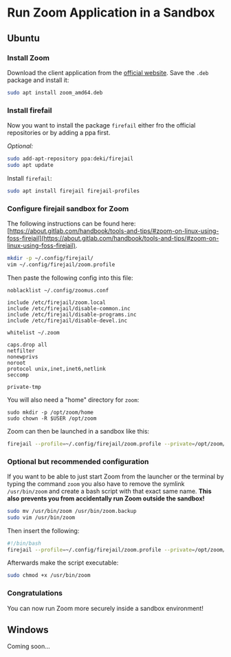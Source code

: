 # Run Zoom Application in a Sandbox
## Ubuntu
### Install Zoom
Download the client application from the [official website](https://zoom.us/download). Save the `.deb` package and install it:
```bash
sudo apt install zoom_amd64.deb
```
### Install firefail
Now you want to install the package `firefail` either fro the official repositories or by adding a ppa first.

*Optional:*
```bash
sudo add-apt-repository ppa:deki/firejail
sudo apt update
```
Install `firefail`:
```bash
sudo apt install firejail firejail-profiles
```

### Configure firejail sandbox for Zoom
The following instructions can be found here: [https://about.gitlab.com/handbook/tools-and-tips/#zoom-on-linux-using-foss-firejail](https://about.gitlab.com/handbook/tools-and-tips/#zoom-on-linux-using-foss-firejail).

```bash
mkdir -p ~/.config/firejail/
vim ~/.config/firejail/zoom.profile
```
Then paste the following config into this file:
```
noblacklist ~/.config/zoomus.conf

include /etc/firejail/zoom.local
include /etc/firejail/disable-common.inc
include /etc/firejail/disable-programs.inc
include /etc/firejail/disable-devel.inc

whitelist ~/.zoom

caps.drop all
netfilter
nonewprivs
noroot
protocol unix,inet,inet6,netlink
seccomp

private-tmp
```
You will also need a "home" directory for `zoom`:
```
sudo mkdir -p /opt/zoom/home
sudo chown -R $USER /opt/zoom
```
Zoom can then be launched in a sandbox like this:
```bash
firejail --profile=~/.config/firejail/zoom.profile --private=/opt/zoom/home /opt/zoom/ZoomLauncher
```

### Optional but recommended configuration
If you want to be able to just start Zoom from the launcher or the terminal by typing the command `zoom` you also have to remove the symlink `/usr/bin/zoom` and create a bash script with that exact same name. **This also prevents you from accidentally run Zoom outside the sandbox!**
```bash
sudo mv /usr/bin/zoom /usr/bin/zoom.backup
sudo vim /usr/bin/zoom
```
Then insert the following:
```bash
#!/bin/bash
firejail --profile=~/.config/firejail/zoom.profile --private=/opt/zoom/home /opt/zoom/ZoomLauncher
```
Afterwards make the script executable:
```bash
sudo chmod +x /usr/bin/zoom
```
### Congratulations
You can now run Zoom more securely inside a sandbox environment!

## Windows
Coming soon... 
